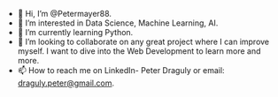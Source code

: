 - 👋 Hi, I’m @Petermayer88.
- 👀 I’m interested in Data Science, Machine Learning, AI.
- 🌱 I’m currently learning Python.
- 💞️ I’m looking to collaborate on any great project where I can improve myself. I want to dive into the Web Development to learn more and more.
- 📫 How to reach me on LinkedIn- Peter Draguly or email: draguly.peter@gmail.com.

<!---
Petermayer88/Petermayer88 is a ✨ special ✨ repository because its `README.md` (this file) appears on your GitHub profile.
You can click the Preview link to take a look at your changes.
--->
